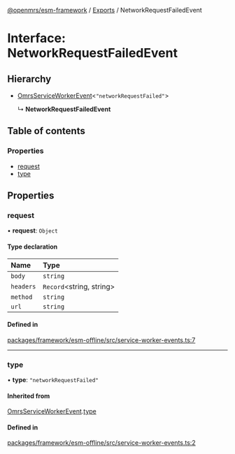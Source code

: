 [@openmrs/esm-framework](../API.md) / [Exports](../modules.md) / NetworkRequestFailedEvent

# Interface: NetworkRequestFailedEvent

## Hierarchy

- [OmrsServiceWorkerEvent](omrsserviceworkerevent.md)<``"networkRequestFailed"``\>

  ↳ **NetworkRequestFailedEvent**

## Table of contents

### Properties

- [request](networkrequestfailedevent.md#request)
- [type](networkrequestfailedevent.md#type)

## Properties

### request

• **request**: `Object`

#### Type declaration

| Name | Type |
| :------ | :------ |
| `body` | `string` |
| `headers` | `Record`<string, string\> |
| `method` | `string` |
| `url` | `string` |

#### Defined in

[packages/framework/esm-offline/src/service-worker-events.ts:7](https://github.com/openmrs/openmrs-esm-core/blob/master/packages/framework/esm-offline/src/service-worker-events.ts#L7)

___

### type

• **type**: ``"networkRequestFailed"``

#### Inherited from

[OmrsServiceWorkerEvent](omrsserviceworkerevent.md).[type](omrsserviceworkerevent.md#type)

#### Defined in

[packages/framework/esm-offline/src/service-worker-events.ts:2](https://github.com/openmrs/openmrs-esm-core/blob/master/packages/framework/esm-offline/src/service-worker-events.ts#L2)
